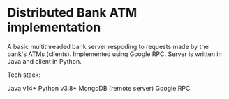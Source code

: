 # Distributed Bank ATM implementation

A basic multithreaded bank server respoding to requests made by the bank's ATMs (clients). Implemented using Google RPC. Server is written in Java and client in Python.

Tech stack:

Java v14+
Python v3.8+
MongoDB (remote server)
Google RPC
